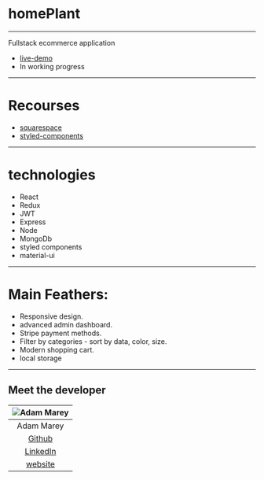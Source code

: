 # homePlant

---

Fullstack ecommerce application 

 - [live-demo](https://homeplant.netlify.app/) 
 - In working progress

---
# Recourses 

 - [squarespace](https://helicon-ferret-scfz.squarespace.com/config/)
 - [styled-components](https://styled-components.com/)
--- 

# technologies

- React
- Redux
- JWT
- Express
- Node
- MongoDb
- styled components
- material-ui

---

# Main Feathers:

- Responsive design.
- advanced admin dashboard.
- Stripe payment methods.
- Filter by categories - sort by data, color, size.
- Modern shopping cart.
- local storage

---

## Meet the developer

![Adam Marey](https://avatars.githubusercontent.com/u/83997567?v=4)  |
|     :---:     |
| Adam Marey  |
| [Github](https://github.com/sulaiman211)  |
| [LinkedIn](https://www.linkedin.com/in/sulaiman-marey/)  |
| [website](https://www.adammarey.com/)


